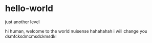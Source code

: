 # hello-world
just another level

hi human,
welcome to the world nuisense hahahahah
i will change you
dsmfcksdmcmsdckmsdkl